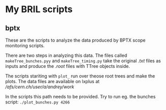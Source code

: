 # My BRIL scripts


## bptx
These are the scripts to analyze the data produced by BPTX scope monitoring scripts.

There are two steps in analyzing this data. The files called ```makeTree_bunches.pyy``` and ```makeTree_timing.py```
take the original *.txt* files as inputs and produce the *.root* files with TTree objects inside.

The scripts stariting with ```plot_``` run over theose root trees and make the plots.
The data files are available on lxplus at */afs/cern.ch/user/a/andrey/work*

In the scripts this path needs to be provided. Try to run eg. the bunches script: ```./plot_bunches.py 4266``` 

